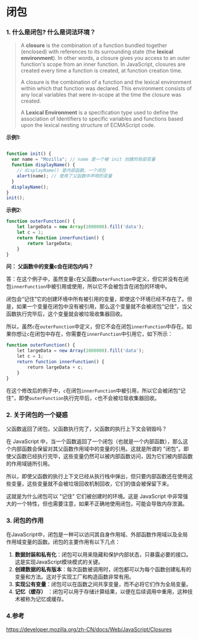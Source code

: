 # 闭包
### 1. 什么是闭包? 什么是词法环境？
>  A **closure** is the combination of a function bundled together (enclosed) with references to its surrounding state (the **lexical environment**). In other words, a closure gives you access to an outer function's scope from an inner function. In JavaScript, closures are created every time a function is created, at function creation time.
>  
>  A closure is the combination of a function and the lexical environment within which that function was declared. This environment consists of any local variables that were in-scope at the time the closure was created. 
>  
>  A **Lexical Environment** is a specification type used to define the association of Identifiers to specific variables and functions based upon the lexical nesting structure of ECMAScript code.


**示例1:**

```js

function init() {
  var name = "Mozilla"; // name 是一个被 init 创建的局部变量
  function displayName() {
    // displayName() 是内部函数，一个闭包
    alert(name); // 使用了父函数中声明的变量
  }
  displayName();
}
init();

```


**示例2:**
```js
function outerFunction() { 
    let largeData = new Array(1000000).fill('data'); 
    let c = 1; 
    return function innerFunction() { 
        return largeData; 
    } 
} 
```

**问： 父函数中的变量c会在闭包内吗？**

答：在这个例子中，虽然变量`c`在父函数`outerFunction`中定义，但它并没有在闭包`innerFunction`中被引用或使用，所以它不会被包含在闭包的环境中。

闭包会“记住”它的创建环境中所有被引用的变量，即使这个环境已经不存在了。但是，如果一个变量在闭包中没有被引用，那么这个变量就不会被闭包“记住”，当父函数执行完毕后，这个变量就会被垃圾收集器回收。

所以，虽然`c`在`outerFunction`中定义，但它不会在闭包`innerFunction`中存在。如果你想让`c`在闭包中存在，你需要在`innerFunction`中引用它，如下所示：

```js
function outerFunction() {
    let largeData = new Array(1000000).fill('data');
    let c = 1;
    return function innerFunction() {
        return largeData + c;
    }
}
```

在这个修改后的例子中，`c`在闭包`innerFunction`中被引用，所以它会被闭包“记住”，即使`outerFunction`执行完毕后，`c`也不会被垃圾收集器回收。

### 2. 关于闭包的一个疑惑

父函数返回了闭包，父函数执行完了，父函数的执行上下文会销毁吗？

在 JavaScript 中，当一个函数返回了一个闭包（也就是一个内部函数），那么这个内部函数会保留对其父函数作用域中的变量的引用。这就是所谓的 "闭包"。即使父函数已经执行完毕，这些变量仍然可以被内部函数访问，因为它们被内部函数的作用域链所引用。

所以，即使父函数的执行上下文已经从执行栈中弹出，但只要内部函数还在使用这些变量，这些变量就不会被垃圾回收机制回收，它们的值会被保留下来。

这就是为什么闭包可以 "记住" 它们被创建时的环境。这是 JavaScript 中非常强大的一个特性，但也需要注意，如果不正确地使用闭包，可能会导致内存泄漏。

### 3. 闭包的作用

在JavaScript中，闭包是一种可以访问其自身作用域、外部函数作用域以及全局作用域变量的函数。闭包的主要作用有以下几点：

1.  **数据封装和私有化**：闭包可以用来隐藏和保护内部状态，只暴露必要的接口。这是实现JavaScript模块模式的关键。
1.  **创建数据的私有版本**：每次函数被调用时，闭包都可以为每个函数创建私有的变量和方法。这对于实现工厂和构造函数非常有用。
1.  **实现公有变量**：闭包可以在函数之间共享变量，而不必将它们作为全局变量。
1.  **记忆（缓存）** ：闭包可以用于存储计算结果，以便在后续调用中重用，这种技术被称为记忆或缓存。

### 4.参考
https://developer.mozilla.org/zh-CN/docs/Web/JavaScript/Closures